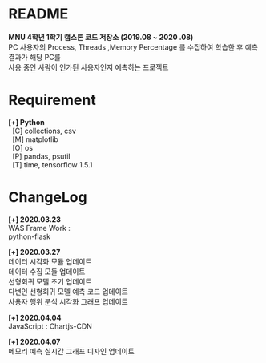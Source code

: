 # README
**MNU 4학년 1학기 캡스톤 코드 저장소 (2019.08 ~ 2020 .08)**  
PC 사용자의 Process, Threads ,Memory Percentage 를 수집하여 학습한 후 예측 결과가 해당 PC를   
사용 중인 사람이 인가된 사용자인지 예측하는 프로젝트

# Requirement   
**[+] Python**     
&nbsp; [C] collections, csv  
&nbsp; [M] matplotlib  
&nbsp; [O] os  
&nbsp; [P] pandas, psutil  
&nbsp; [T] time, tensorflow 1.5.1  

# ChangeLog
**[+] 2020.03.23**  
WAS Frame Work :  
python-flask  

**[+] 2020.03.27**    
데이터 시각화 모듈 업데이트      
데이터 수집 모듈 업데이트       
선형회귀 모델 초기 업데이트  
다변인 선형회귀 모델 예측 코드 업데이트    
사용자 행위 분석 시각화 그래프 업데이트  

**[+] 2020.04.04**  
JavaScript : Chartjs-CDN

**[+] 2020.04.07**  
메모리 예측 실시간 그래프 디자인 업데이트  

